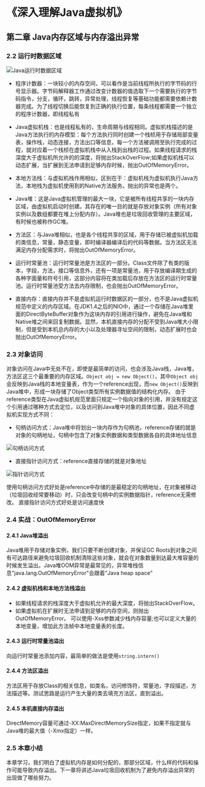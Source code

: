 《深入理解Java虚拟机》
===

## 第二章 Java内存区域与内存溢出异常

### 2.2 运行时数据区域

![Java运行时数据区域](https://raw.githubusercontent.com/su-kaiyao/record/master/others/imgs/Java%E8%BF%90%E8%A1%8C%E6%97%B6%E6%95%B0%E6%8D%AE%E5%8C%BA%E5%9F%9F.png)

- 程序计数器：一块较小的内存空间，可以看作是当前线程所执行的字节码的行号显示器。字节码解释器工作通过改变计数器的值选取下一个需要执行的字节码指令，分支，循环，跳转，异常处理，线程恢复等基础功能都需要依赖计数器完成。为了线程切换后能恢复到正确的执行位置，每条线程都需要一个独立的程序计数器，即线程私有

- Java虚拟机栈：也是线程私有的，生命周期与线程相同。虚拟机栈描述的是Java方法执行的内存模型：每个方法执行同时创建一个栈桢用于存储局部变量表，操作栈，动态连接，方法出口等信息，每一个方法被调用至执行完成的过程，就对应着一个栈桢在虚拟机栈中从入栈到出栈的过程。如果线程请求的栈深度大于虚拟机所允许的的深度，将抛出StackOverFlow;如果虚拟机栈可以动态扩展，当扩展到无法申请到足够内存时候，抛出OutOfMemoryError。

- 本地方法栈：与虚拟机栈作用相似，区别在于：虚拟机栈为虚拟机执行Java方法，本地栈为虚拟机使用到的Native方法服务。抛出的异常也是两个。

- Java堆：这是Java虚拟机管理的最大一块，它是被所有线程共享的一块内存区域，由虚拟机启动时创建。其存在的唯一目的就是存放对象实例（所有对象实例以及数组都要在堆上分配内存）。Java堆也是垃圾回收管理的主要区域，有时候也被称作GC堆。

- 方法区：与Java堆相似，也是各个线程共享的区域，用于存储已被虚拟机加载的类信息，常量，静态变量，即时编译器编译后的代码等数据。当方法区无法满足内存分配需求时，将抛出OutOfMemoryError。

- 运行时常量池：运行时常量池是方法区的一部分。Class文件除了有类的版本，字段，方法，接口等信息外，还有一项是常量池，用于存放编译期生成的各种字面量和符号引用，这部分内容将在类加载后存放在方法区的运行时常量池。运行时常量池受方法去内存限制，也会抛出OutOfMemoryError。

- 直接内存：直接内存并不是虚拟机运行时数据区的一部分，也不是Java虚拟机规范中定义的内存区域。在JDK1.4之后的NIO中，通过一个存储在Java堆里面的DirectByteBuffer对象作为这块内存的引用进行操作，避免在Java堆和Native堆之间来回复制数据。显然，本机直接内存的分配不受到Java堆大小限制，但是受到本机总内存的大小以及处理器寻址空间的限制，动态扩展时也会抛出OutOfMemoryError。

### 2.3 对象访问

对象访问在Java中无处不在，即使是最简单的访问，也会涉及Java栈，Java堆，方法区这三个最重要的内存区域。`Object obj = new Object()`，其中`Object obj`会反映到Java栈的本地变量表，作为一个reference出现，而`new Object()`反映到Java堆中，形成一块存储了Object类型所有实例数据值的结构化内存。
由于reference类型在Java虚拟机规范里面只规定一个指向对象的引用，并没有规定这个引用通过哪种方式去定位，以及访问到Java堆中对象的具体位置，因此不同虚拟机实现方式不同：
- 句柄访问方式：Java堆中将划出一块内存作为句柄池，reference存储的就是对象的句柄地址，句柄中包含了对象实例数据和类型数据各自的具体地址信息

![句柄访问方式](https://raw.githubusercontent.com/su-kaiyao/record/master/others/imgs/%E5%8F%A5%E6%9F%84%E8%AE%BF%E9%97%AE%E6%96%B9%E5%BC%8F.png)

- 直接指针访问方式：reference直接存储的就是对象地址

![指针访问方式](https://raw.githubusercontent.com/su-kaiyao/record/master/others/imgs/%E6%8C%87%E9%92%88%E8%AE%BF%E9%97%AE%E6%96%B9%E5%BC%8F.png)

使用句柄访问方式好处是reference中存储的是最稳定的句柄地址，在对象被移动（垃圾回收经常要移动）时，只会改变句柄中的实例数据指针，reference无需修改。
直接指针访问方式好处是访问速度快

### 2.4 实战：OutOfMemoryError

#### 2.4.1 Java堆溢出

Java堆用于存储对象实例，我们只要不断创建对象，并保证GC Roots到对象之间有可达路径来避免垃圾回收机制清除这些对象，就会在对象数量到达最大堆容量的时候发生溢出。Java堆OOM异常是最常见的，异常堆栈信息"java.lang.OutOfMemoryError"会跟着"Java heap space"

#### 2.4.2 虚拟机栈和本地方法栈溢出

- 如果线程请求的栈深度大于虚拟机允许的最大深度，将抛出StackOverFlow。
- 如果虚拟机在扩展时无法申请到足够的内存空间，则抛出OutOfMemoryError。
可以使用-Xss参数减少栈内存容量;也可以定义大量的本地变量，增加此方法帧中本地变量表的长度。

#### 2.4.3 运行时常量池溢出

向运行时常量池添加内容，最简单的做法是使用`string.intern()`

#### 2.4.4 方法区溢出

方法区用于存放Class的相关信息，如类名，访问修饰符，常量池，字段描述，方法描述等。测试思路是运行产生大量的类去填充方法区，直到溢出。

#### 2.4.5 本机直接内存溢出

DirectMemory容量可通过-XX:MaxDirectMemorySize指定，如果不指定就与Java堆的最大值（-Xmx指定）一样。

### 2.5 本章小结

本章学习，我们明白了虚拟机内存是如何分配的，那部分区域，什么样的代码和操作可能导致内存溢出。下一章将讲述Java垃圾回收机制为了避免内存溢出异常的出现做了哪些努力。



